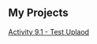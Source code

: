 ## My Projects

<a href ="https://metadation.github.io/PCDE-Activity-9.1/"> Activity 9.1 - Test Uplaod </a>